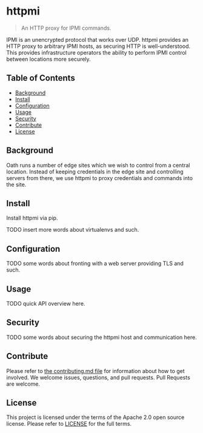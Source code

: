 # httpmi
> An HTTP proxy for IPMI commands.

IPMI is an unencrypted protocol that works over UDP. httpmi provides an
HTTP proxy to arbitrary IPMI hosts, as securing HTTP is well-understood. This
provides infrastructure operators the ability to perform IPMI control between
locations more securely.

## Table of Contents

- [Background](#background)
- [Install](#install)
- [Configuration](#configuration)
- [Usage](#usage)
- [Security](#security)
- [Contribute](#contribute)
- [License](#license)

## Background

Oath runs a number of edge sites which we wish to control from a central
location.  Instead of keeping credentials in the edge site and controlling
servers from there, we use httpmi to proxy credentials and commands into the
site.

## Install

Install httpmi via pip.

TODO insert more words about virtualenvs and such.

## Configuration

TODO some words about fronting with a web server providing TLS and such.

## Usage

TODO quick API overview here.

## Security

TODO some words about securing the httpmi host and communication here.

## Contribute

Please refer to [the contributing.md file](Contributing.md) for information
about how to get involved. We welcome issues, questions, and pull requests.
Pull Requests are welcome.

## License

This project is licensed under the terms of the Apache 2.0 open source license.
Please refer to [LICENSE](LICENSE) for the full terms.
